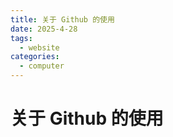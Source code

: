 ```yaml
---
title: 关于 Github 的使用
date: 2025-4-28
tags:
  - website
categories:
  - computer
---
```


# 关于 Github 的使用
